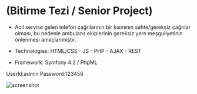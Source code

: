 # (Bitirme Tezi / Senior Project)
- Acil servise gelen telefon çağrılarının bir kısmının sahte/gereksiz çağrılar olması, bu nedenle ambulans ekiplerinin gereksiz yere meşguliyetinin önlenmesi amaçlanmıştır.

- Technologies: HTML/CSS - JS - PHP - AJAX - REST
- Framework: Symfony 4.2 / PhpML

UserId:admin
Password:123456

![screenshot](https://user-images.githubusercontent.com/26628508/59523650-81034280-8eda-11e9-870e-be761ee95c2b.PNG)
